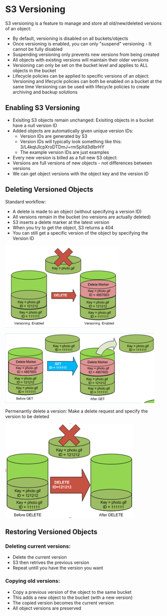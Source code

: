 # S3 Versioning

S3 versioning is a feature to manage and store all old/new/deleted versions of an object:

* By default, versioning is disabled on all buckets/objects 
* Once versioning is enabled, you can only "suspend" versioning - It cannot be fully disabled 
* Suspending versioning only prevents new versions from being created 
* All objects with existing versions will maintain their older versions 
* Versioning can only be set on the bucket level and applies to ALL objects in the bucket
* Lifecycle policies can be applied to specific versions of an object: Versioning and lifecycle policies can both be enabled on a bucket at the same time Versioning can be used with lifecycle policies to create archiving and backup solutions

## Enabling S3 Versioning 

* Exisiting S3 objects remain unchanged: Exisiting objects in a bucket have a null version ID 
* Added objects are automatically given unique version IDs: 
  * Version IDs are generated by S3 
  * Version IDs will typically look something like this: 3/L4kqtJlcpXroDTDmJ+rmSpXd3dIbrHY 
  * The example version IDs are just examples 
* Every new version is billed as a full new S3 object: 
* Versions are full versions of new objects - not differences between versions 
* We can get object versions with the object key and the version ID

## Deleting Versioned Objects 

Standard workflow: 

* A delete is made to an object \(without specifying a version ID\) 
* All versions remain in the bucket \(no versions are actually deleted\) 
* S3 inserts a delete marker at the latest version 
* When you try to get the object, S3 returns a 404 
* You can still get a specific version of the object by specifying the Version ID

![](../../../.gitbook/assets/image%20%2835%29.png)

![](../../../.gitbook/assets/image%20%2829%29.png)

Permenantly delete a version: Make a delete request and specify the version to be deleted

![](../../../.gitbook/assets/image%20%2818%29.png)

## Restoring Versioned Objects 

### Deleting current versions: 

* Delete the current version 
* S3 then retrives the previous version 
* Repeat untill you have the version you want

### Copying old versions: 

* Copy a previous version of the object to the same bucket 
* This adds a new object to the bucket \(with a new version\) 
* The copied version becomes the current version 
* All object versions are preserved

